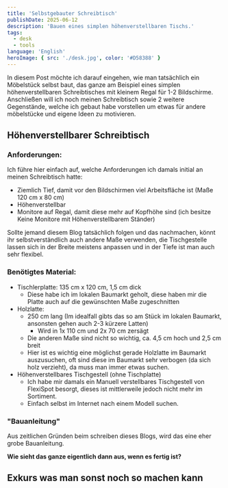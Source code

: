 ```yaml
---
title: 'Selbstgebauter Schreibtisch'
publishDate: 2025-06-12
description: 'Bauen eines simplen höhenverstellbaren Tischs.'
tags:
  - desk
  - tools
language: 'English'
heroImage: { src: './desk.jpg', color: '#D58388' }
---
```


In diesem Post möchte ich darauf eingehen, wie man tatsächlich ein Möbelstück selbst baut, das ganze am Beispiel eines simplen höhenverstellbaren Schreibtisches mit kleinem Regal für 1-2 Bildschirme.
Anschließen will ich noch meinen Schreibtisch sowie 2 weitere Gegenstände, welche ich gebaut habe vorstellen um etwas für andere möbelstücke und eigene Ideen zu motivieren.

## Höhenverstellbarer Schreibtisch

### Anforderungen: 

Ich führe hier einfach auf, welche Anforderungen ich damals initial an meinen Schreibtisch hatte:
 - Ziemlich Tief, damit vor den Bildschirmen viel Arbeitsfläche ist (Maße 120 cm x 80 cm)
 - Höhenverstellbar
 - Monitore auf Regal, damit diese mehr auf Kopfhöhe sind (ich besitze Keine Monitore mit Höhenverstellbarem Ständer)

Sollte jemand diesem Blog tatsächlich folgen und das nachmachen, könnt ihr selbstverständlich auch andere Maße verwenden, die Tischgestelle lassen sich in der Breite meistens anpassen und in der Tiefe ist man auch sehr flexibel.

### Benötigtes Material:
 - Tischlerplatte: 135 cm x 120 cm, 1,5 cm dick
   - Diese habe ich im lokalen Baumarkt geholt, diese haben mir die Platte auch auf die gewünschten Maße zugeschnitten
 - Holzlatte: 
   - 250 cm lang (Im idealfall gibts das so am Stück im lokalen Baumarkt, ansonsten gehen auch 2-3 kürzere Latten)
     - Wird in 1x 110 cm und 2x 70 cm zersägt
   - Die anderen Maße sind nicht so wichtig, ca. 4,5 cm hoch und 2,5 cm breit
   - Hier ist es wichtig eine möglichst gerade Holzlatte im Baumarkt auszusuchen, oft sind diese im Baumarkt sehr verbogen (da sich holz verzieht), da muss man immer etwas suchen.
 - Höhenverstellbares Tischgestell (ohne Tischplatte)
   - Ich habe mir damals ein Manuell verstellbares Tischgestell von FlexiSpot besorgt, dieses ist mittlerweile jedoch nicht mehr im Sortiment.
   - Einfach selbst im Internet nach einem Modell suchen.

### "Bauanleitung"

Aus zeitlichen Gründen beim schreiben dieses Blogs, wird das eine eher grobe Bauanleitung.

**Wie sieht das ganze eigentlich dann aus, wenn es fertig ist?**


## Exkurs was man sonst noch so machen kann